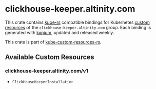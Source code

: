 <!--
SPDX-FileCopyrightText: The kube-custom-resources-rs Authors
SPDX-License-Identifier: 0BSD
 -->

# clickhouse-keeper.altinity.com

This crate contains [kube-rs](https://kube.rs/) compatible bindings for Kubernetes [custom resources](https://kubernetes.io/docs/tasks/extend-kubernetes/custom-resources/custom-resource-definitions/) of the `clickhouse-keeper.altinity.com` group. Each binding is generated with [kopium](https://github.com/kube-rs/kopium), updated and released weekly.

This crate is part of [kube-custom-resources-rs](https://github.com/metio/kube-custom-resources-rs).

## Available Custom Resources

### clickhouse-keeper.altinity.com/v1
- `ClickHouseKeeperInstallation`
